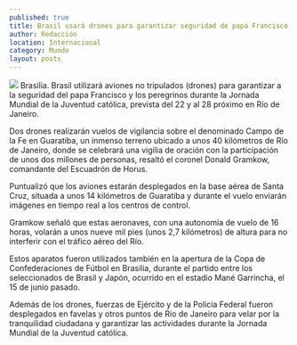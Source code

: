 ```yaml
---
published: true
title: Brasil usará drones para garantizar seguridad de papa Francisco
author: Redacción
location: Internacional
category: Mundo
layout: posts
---
```


![](http://i.imgur.com/kN5dMxWm.jpg)
Brasilia. Brasil utilizará aviones no tripulados (drones) para garantizar a la seguridad del papa Francisco y los peregrinos durante la Jornada Mundial de la Juventud católica, prevista del 22 y al 28 próximo en Río de Janeiro.

Dos drones realizarán vuelos de vigilancia sobre el denominado Campo de la Fe en Guaratiba, un inmenso terreno ubicado a unos 40 kilómetros de Río de Janeiro, donde se celebrará una vigilia de oración con la participación de unos dos millones de personas, resaltó el coronel Donald Gramkow, comandante del Escuadrón de Horus.

Puntualizó que los aviones estarán desplegados en la base aérea de Santa Cruz, situada a unos 14 kilómetros de Guaratiba y durante el vuelo enviarán imágenes en tiempo real a los centros de control.

Gramkow señaló que estas aeronaves, con una autonomía de vuelo de 16 horas, volarán a unos nueve mil pies (unos 2,7 kilómetros) de altura para no interferir con el tráfico aéreo del Río.

Estos aparatos fueron utilizados también en la apertura de la Copa de Confederaciones de Fútbol en Brasilia, durante el partido entre los seleccionados de Brasil y Japón, ocurrido en el estadio Mané Garrincha, el 15 de junio pasado.

Además de los drones, fuerzas de Ejército y de la Policía Federal fueron desplegados en favelas y otros puntos de Río de Janeiro para velar por la tranquilidad ciudadana y garantizar las actividades durante la Jornada Mundial de la Juventud católica.
